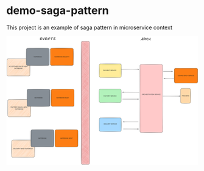 # demo-saga-pattern
This project is an example of saga pattern in microservice context


![App Screenshot](https://github.com/rafaelnarbutis/demo-saga-pattern/blob/main/ARCH_SAGA.png)

